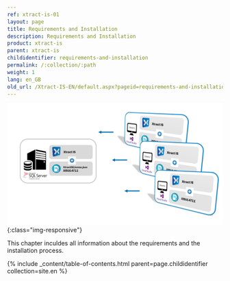```yaml
---
ref: xtract-is-01
layout: page
title: Requirements and Installation
description: Requirements and Installation
product: xtract-is
parent: xtract-is
childidentifier: requirements-and-installation
permalink: /:collection/:path
weight: 1
lang: en_GB
old_url: /Xtract-IS-EN/default.aspx?pageid=requirements-and-installation
---
```


![client_server_architektur_xis_FINAL](/img/content/client_server_architektur_xis_FINAL.png){:class="img-responsive"}

This chapter inculdes all information about the requirements and the installation process.

{% include _content/table-of-contents.html parent=page.childidentifier collection=site.en %}
